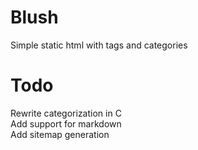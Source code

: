 # Blush
Simple static html with tags and categories

# Todo
Rewrite categorization in C  
Add support for markdown  
Add sitemap generation
